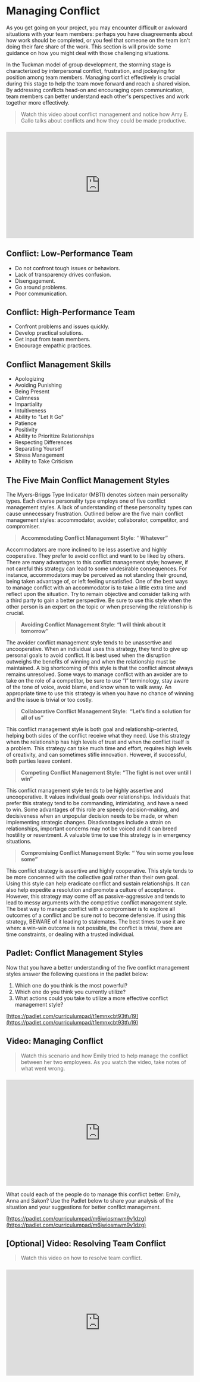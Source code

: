 # Managing Conflict

As you get going on your project, you may encounter difficult or awkward situations with your team members: perhaps you
have disagreements about how work should be completed, or you feel that someone on the team isn't doing their fare share
of the work.  This section is will provide some guidance on how you might deal with those challenging situations.

In the Tuckman model of group development, the storming stage is characterized by interpersonal conflict, frustration,
and jockeying for position among team members. Managing conflict effectively is crucial during this stage to help the
team move forward and reach a shared vision. By addressing conflicts head-on and encouraging open communication, team
members can better understand each other's perspectives and work together more effectively.

> Watch this video about conflict management and notice how Amy E. Gallo talks about conflicts and how they could be
> made productive.

<div style="position: relative; padding-bottom: 56.25%; height: 0; margin-top:1.6em"><iframe src="https://www.youtube.com/embed/MnaLS7OE2pk;rel=0" title="YouTube video player" frameborder="0" allow="accelerometer; autoplay; clipboard-write; encrypted-media; gyroscope; picture-in-picture" allowfullscreen style="position: absolute; top: 0; left: 0; width: 100%; height: 100%;"></iframe></div>

## Conflict: Low-Performance Team

- Do not confront tough issues or behaviors.
- Lack of transparency drives confusion.
- Disengagement.
- Go around problems.
- Poor communication.

## Conflict: High-Performance Team

- Confront problems and issues quickly.
- Develop practical solutions.
- Get input from team members.
- Encourage empathic practices.

## Conflict Management Skills

- Apologizing
- Avoiding Punishing
- Being Present
- Calmness
- Impartiality
- Intuitiveness
- Ability to "Let It Go"
- Patience
- Positivity
- Ability to Prioritize Relationships
- Respecting Differences
- Separating Yourself
- Stress Management
- Ability to Take Criticism

## The Five Main Conflict Management Styles

The Myers-Briggs Type Indicator (MBTI) denotes sixteen main personality types. Each diverse personality type employs one
of five conflict management styles. A lack of understanding of these personality types can cause
unnecessary frustration. Outlined below are the five main conflict management styles: accommodator, avoider,
collaborator, competitor, and compromiser.

> **Accommodating Conflict Management Style**: “ **Whatever”**

Accommodators are more inclined to be less assertive and highly cooperative. They prefer to avoid conflict and want to
be liked by others. There are many advantages to this conflict management style; however, if not careful this strategy
can lead to some undesirable consequences. For instance, accommodators may be perceived as not standing their ground,
being taken advantage of, or left feeling unsatisfied. One of the best ways to manage conflict with an accommodator is
to take a little extra time and reflect upon the situation. Try to remain objective and consider talking with a third
party to gain a better perspective. Be sure to use this style when the other person is an expert on the topic or when
preserving the relationship is crucial.

>

> **Avoiding Conflict Management Style**: **“I will think about it tomorrow”**

The avoider conflict management style tends to be unassertive and uncooperative. When an individual uses this strategy,
they tend to give up personal goals to avoid conflict. It is best used when the disruption outweighs the benefits of
winning and when the relationship must be maintained. A big shortcoming of this style is that the conflict almost always
remains unresolved. Some ways to manage conflict with an avoider are to take on the role of a competitor, be sure to use
“I” terminology, stay aware of the tone of voice, avoid blame, and know when to walk away. An appropriate time to use
this strategy is when you have no chance of winning and the issue is trivial or too costly.

>

> **Collaborative Conflict Management Style**:  **“Let’s find a solution for all of us”**

This conflict management style is both goal and relationship-oriented, helping both sides of the conflict receive what
they need. Use this strategy when the relationship has high levels of trust and when the conflict itself is a problem.
This strategy can take much time and effort, requires high levels of creativity, and can sometimes stifle innovation.
However, if successful, both parties leave content.

>

> **Competing Conflict Management Style**: **“The fight is not over until I win”**

This conflict management style tends to be highly assertive and uncooperative. It values individual goals over
relationships. Individuals that prefer this strategy tend to be commanding, intimidating, and have a need to win. Some
advantages of this role are speedy decision-making, and decisiveness when an unpopular decision needs to be made, or
when implementing strategic changes. Disadvantages include a strain on relationships, important concerns may not be
voiced and it can breed hostility or resentment. A valuable time to use this strategy is in emergency situations.

>

> **Compromising Conflict Management Style**: **“ You win some you lose some”**

This conflict strategy is assertive and highly cooperative. This style tends to be more concerned with the collective
goal rather than their own goal. Using this style can help eradicate conflict and sustain relationships. It can also
help expedite a resolution and promote a culture of acceptance. However, this strategy may come off as
passive-aggressive and tends to lead to messy arguments with the competitive conflict management style. The best way to
manage conflict with a compromiser is to explore all outcomes of a conflict and be sure not to become defensive. If
using this strategy, BEWARE of it leading to stalemates. The best times to use it are when: a win-win outcome is not
possible, the conflict is trivial, there are time constraints, or dealing with a trusted individual.

>

## Padlet: Conflict Management Styles

Now that you have a better understanding of the five conflict management styles answer the following questions in the padlet below:

1. Which one do you think is the most powerful?
2. Which one do you think you currently utilize?
3. What actions could you take to utilize a more effective conflict management style?

[https://padlet.com/curriculumpad/t1emnxcbt93tfu19](https://padlet.com/curriculumpad/t1emnxcbt93tfu19)

## Video: Managing Conflict

> Watch this scenario and how Emily tried to help manage the conflict between her two employees. As you watch the video, take notes of what went wrong.

<div style="position: relative; padding-bottom: 56.25%; height: 0; margin-top:1.6em"><iframe src="https://www.youtube.com/embed/iRg-HbqqBxI;rel=0" title="YouTube video player" frameborder="0" allow="accelerometer; autoplay; clipboard-write; encrypted-media; gyroscope; picture-in-picture" allowfullscreen style="position: absolute; top: 0; left: 0; width: 100%; height: 100%;"></iframe></div>

What could each of the people do to manage this conflict better: Emily, Anna and Sakon? Use the Padlet below to share your analysis of the situation and your suggestions for better conflict management.

[https://padlet.com/curriculumpad/m6jwiosmwm9v1dzg](https://padlet.com/curriculumpad/m6jwiosmwm9v1dzg)

## [Optional] Video: Resolving Team Conflict

> Watch this video on how to resolve team conflict.

<div style="position: relative; padding-bottom: 56.25%; height: 0; margin-top:1.6em"><iframe src="https://www.youtube.com/embed/XQTpS1OOnI8;rel=0" title="YouTube video player" frameborder="0" allow="accelerometer; autoplay; clipboard-write; encrypted-media; gyroscope; picture-in-picture" allowfullscreen style="position: absolute; top: 0; left: 0; width: 100%; height: 100%;"></iframe></div>
